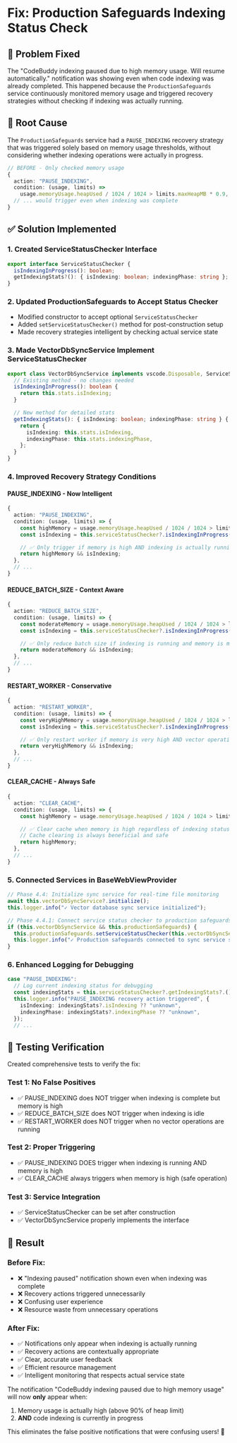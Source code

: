 # Fix: Production Safeguards Indexing Status Check

## 🐞 **Problem Fixed**

The "CodeBuddy indexing paused due to high memory usage. Will resume automatically." notification was showing even when code indexing was already completed. This happened because the `ProductionSafeguards` service continuously monitored memory usage and triggered recovery strategies without checking if indexing was actually running.

## 🎯 **Root Cause**

The `ProductionSafeguards` service had a `PAUSE_INDEXING` recovery strategy that was triggered solely based on memory usage thresholds, without considering whether indexing operations were actually in progress.

```typescript
// BEFORE - Only checked memory usage
{
  action: "PAUSE_INDEXING",
  condition: (usage, limits) =>
    usage.memoryUsage.heapUsed / 1024 / 1024 > limits.maxHeapMB * 0.9,
  // ... would trigger even when indexing was complete
}
```

## ✅ **Solution Implemented**

### **1. Created ServiceStatusChecker Interface**

```typescript
export interface ServiceStatusChecker {
  isIndexingInProgress(): boolean;
  getIndexingStats?(): { isIndexing: boolean; indexingPhase: string };
}
```

### **2. Updated ProductionSafeguards to Accept Status Checker**

- Modified constructor to accept optional `ServiceStatusChecker`
- Added `setServiceStatusChecker()` method for post-construction setup
- Made recovery strategies intelligent by checking actual service state

### **3. Made VectorDbSyncService Implement ServiceStatusChecker**

```typescript
export class VectorDbSyncService implements vscode.Disposable, ServiceStatusChecker {
  // Existing method - no changes needed
  isIndexingInProgress(): boolean {
    return this.stats.isIndexing;
  }

  // New method for detailed stats
  getIndexingStats(): { isIndexing: boolean; indexingPhase: string } {
    return {
      isIndexing: this.stats.isIndexing,
      indexingPhase: this.stats.indexingPhase,
    };
  }
}
```

### **4. Improved Recovery Strategy Conditions**

#### **PAUSE_INDEXING - Now Intelligent**

```typescript
{
  action: "PAUSE_INDEXING",
  condition: (usage, limits) => {
    const highMemory = usage.memoryUsage.heapUsed / 1024 / 1024 > limits.maxHeapMB * 0.9;
    const isIndexing = this.serviceStatusChecker?.isIndexingInProgress() ?? false;

    // ✅ Only trigger if memory is high AND indexing is actually running
    return highMemory && isIndexing;
  },
  // ...
}
```

#### **REDUCE_BATCH_SIZE - Context Aware**

```typescript
{
  action: "REDUCE_BATCH_SIZE",
  condition: (usage, limits) => {
    const moderateMemory = usage.memoryUsage.heapUsed / 1024 / 1024 > limits.alertThresholdMB * 0.8;
    const isIndexing = this.serviceStatusChecker?.isIndexingInProgress() ?? false;

    // ✅ Only reduce batch size if indexing is running and memory is moderately high
    return moderateMemory && isIndexing;
  },
  // ...
}
```

#### **RESTART_WORKER - Conservative**

```typescript
{
  action: "RESTART_WORKER",
  condition: (usage, limits) => {
    const veryHighMemory = usage.memoryUsage.heapUsed / 1024 / 1024 > limits.maxHeapMB;
    const isIndexing = this.serviceStatusChecker?.isIndexingInProgress() ?? false;

    // ✅ Only restart worker if memory is very high AND vector operations are running
    return veryHighMemory && isIndexing;
  },
  // ...
}
```

#### **CLEAR_CACHE - Always Safe**

```typescript
{
  action: "CLEAR_CACHE",
  condition: (usage, limits) => {
    const highMemory = usage.memoryUsage.heapUsed / 1024 / 1024 > limits.alertThresholdMB;

    // ✅ Clear cache when memory is high regardless of indexing status
    // Cache clearing is always beneficial and safe
    return highMemory;
  },
  // ...
}
```

### **5. Connected Services in BaseWebViewProvider**

```typescript
// Phase 4.4: Initialize sync service for real-time file monitoring
await this.vectorDbSyncService?.initialize();
this.logger.info("✓ Vector database sync service initialized");

// Phase 4.4.1: Connect service status checker to production safeguards
if (this.vectorDbSyncService && this.productionSafeguards) {
  this.productionSafeguards.setServiceStatusChecker(this.vectorDbSyncService);
  this.logger.info("✓ Production safeguards connected to sync service status");
}
```

### **6. Enhanced Logging for Debugging**

```typescript
case "PAUSE_INDEXING":
  // Log current indexing status for debugging
  const indexingStats = this.serviceStatusChecker?.getIndexingStats?.();
  this.logger.info("PAUSE_INDEXING recovery action triggered", {
    isIndexing: indexingStats?.isIndexing ?? "unknown",
    indexingPhase: indexingStats?.indexingPhase ?? "unknown",
  });
  // ...
```

## 🧪 **Testing Verification**

Created comprehensive tests to verify the fix:

### **Test 1: No False Positives**

- ✅ PAUSE_INDEXING does NOT trigger when indexing is complete but memory is high
- ✅ REDUCE_BATCH_SIZE does NOT trigger when indexing is idle
- ✅ RESTART_WORKER does NOT trigger when no vector operations are running

### **Test 2: Proper Triggering**

- ✅ PAUSE_INDEXING DOES trigger when indexing is running AND memory is high
- ✅ CLEAR_CACHE always triggers when memory is high (safe operation)

### **Test 3: Service Integration**

- ✅ ServiceStatusChecker can be set after construction
- ✅ VectorDbSyncService properly implements the interface

## 🎉 **Result**

### **Before Fix:**

- ❌ "Indexing paused" notification shown even when indexing was complete
- ❌ Recovery actions triggered unnecessarily
- ❌ Confusing user experience
- ❌ Resource waste from unnecessary operations

### **After Fix:**

- ✅ Notifications only appear when indexing is actually running
- ✅ Recovery actions are contextually appropriate
- ✅ Clear, accurate user feedback
- ✅ Efficient resource management
- ✅ Intelligent monitoring that respects actual service state

The notification "CodeBuddy indexing paused due to high memory usage" will now **only** appear when:

1. Memory usage is actually high (above 90% of heap limit)
2. **AND** code indexing is currently in progress

This eliminates the false positive notifications that were confusing users! 🚀
